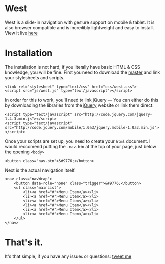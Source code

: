 West
====

West is a slide-in navigation with gesture support on mobile & tablet. It is also browser compatible and is incredibly lightweight and easy to install. View it live [here](http://joey.so/west)

# Installation
The installation is not hard, if you literally have basic HTML & CSS knowledge, you will be fine. First you need to download the [master](https://github.com/dope/west/archive/master.zip) and link your stylesheets and scripts.

```
<link rel="stylesheet" type="text/css" href="css/west.css">
<script src="js/west.js" type="text/javascript"></script>
```

In order for this to work, you'll need to link jQuery — You can either do this by downloading the libraries from the [jQuery](http://jquery.com) website or link them direct:
```
<script type="text/javascript" src="http://code.jquery.com/jquery-1.4.3.min.js"></script>
<script type="text/javascript" src="http://code.jquery.com/mobile/1.0a3/jquery.mobile-1.0a3.min.js"></script>
```

Once your scripts are set up, you need to create your ```html``` document. I would reccomend putting the ```.nav-btn``` at the top of your page, just below the opening ```<body>```
```
<button class="nav-btn">&#9776;</button>
```
Next is the actual navigation itself.
```
<nav class="navWrap">
    <button data-role="none" class="trigger">&#9776;</button>
    <ul class="mainList">
        <li><a href="#">Menu Item</a></li>
        <li><a href="#">Menu Item</a></li>
        <li><a href="#">Menu Item</a></li>
        <li><a href="#">Menu Item</a></li>
        <li><a href="#">Menu Item</a></li>
        <li><a href="#">Menu Item</a></li>
    </ul>
</nav>
```

# That's it.
It's that simple, if you have any issues or questions: [tweet me](http://twitter.com/joericho)
